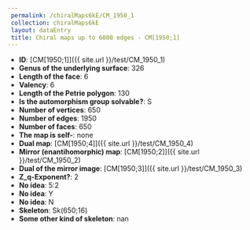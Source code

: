 ```yaml
--- 
 permalink: /chiralMaps6kE/CM_1950_1 
 collection: chiralMaps6kE
 layout: dataEntry
 title: Chiral maps up to 6000 edges - CM[1950;1]
---
```


- **ID**: [CM[1950;1]]({{ site.url }}/test/CM_1950_1)
- **Genus of the underlying surface**: 326
- **Length of the face**: 6
- **Valency**: 6
- **Length of the Petrie polygon**: 130
- **Is the automorphism group solvable?**: S
- **Number of vertices**: 650
- **Number of edges**: 1950
- **Number of faces**: 650
- **The map is self-**: none
- **Dual map**: [CM[1950;4]]({{ site.url }}/test/CM_1950_4)
- **Mirror (enantihomorphic) map**: [CM[1950;2]]({{ site.url }}/test/CM_1950_2)
- **Dual of the mirror image**: [CM[1950;3]]({{ site.url }}/test/CM_1950_3)
- **Z_q-Exponent?**: 2
- **No idea**:  5:2
- **No idea**: Y
- **No idea**: N
- **Skeleton**: Sk(650;16)
- **Some other kind of skeleton**: nan
